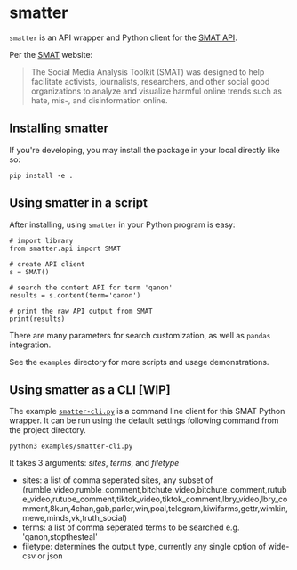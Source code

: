 # smatter
`smatter` is an API wrapper and Python client for the [SMAT API](https://smat-app.com/). 

Per the [SMAT](https://www.smat-app.com/) website:
> The Social Media Analysis Toolkit (SMAT) was designed to help facilitate activists, journalists, researchers, and other social good organizations to analyze and visualize harmful online trends such as hate, mis-, and disinformation online.

## Installing smatter

If you're developing, you may install the package in your local directly like so:
```
pip install -e .
```

## Using smatter in a script
After installing, using `smatter` in your Python program is easy:
```
# import library
from smatter.api import SMAT

# create API client
s = SMAT()

# search the content API for term 'qanon'
results = s.content(term='qanon')

# print the raw API output from SMAT
print(results)
```

There are many parameters for search customization, as well as `pandas` integration.

See the `examples` directory for more scripts and usage demonstrations.

## Using smatter as a CLI [WIP]
The example [`smatter-cli.py`](./examples/smatter-cli.py) is a command line client for this SMAT Python wrapper. It can be run using the default settings following command from the project directory.
```
python3 examples/smatter-cli.py
```
It takes 3 arguments: *sites*, *terms*, and *filetype*
- sites: a list of comma seperated sites, any subset of (rumble_video,rumble_comment,bitchute_video,bitchute_comment,rutube_video,rutube_comment,tiktok_video,tiktok_comment,lbry_video,lbry_comment,8kun,4chan,gab,parler,win,poal,telegram,kiwifarms,gettr,wimkin,mewe,minds,vk,truth_social)
- terms: a list of comma seperated terms to be searched e.g. 'qanon,stopthesteal'
- filetype: determines the output type, currently any single option of wide-csv or json 
